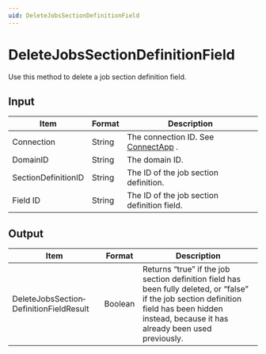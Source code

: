 ```yaml
---
uid: DeleteJobsSectionDefinitionField
---
```


# DeleteJobsSectionDefinitionField

Use this method to delete a job section definition field.

## Input

| Item                | Format | Description                                          |
|---------------------|--------|------------------------------------------------------|
| Connection          | String | The connection ID. See [ConnectApp](xref:ConnectApp) . |
| DomainID            | String | The domain ID.                                       |
| SectionDefinitionID | String | The ID of the job section definition.                |
| Field ID            | String | The ID of the job section definition field.          |

## Output

| Item                                    | Format  | Description                                                                                                                                                                                     |
|-----------------------------------------|---------|-------------------------------------------------------------------------------------------------------------------------------------------------------------------------------------------------|
| DeleteJobsSection­DefinitionFieldResult | Boolean | Returns “true” if the job section definition field has been fully deleted, or “false” if the job section definition field has been hidden instead, because it has already been used previously. |

